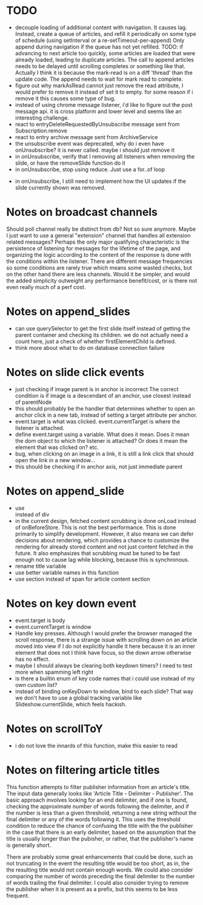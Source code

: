 # TODO

* decouple loading of additional content with navigation. It causes
lag. Instead, create a queue of articles, and refill it periodically on
some type of schedule (using setInterval or a re-setTimeout-per-append)
Only append during navigation if the queue has not yet refilled.
TODO: if advancing to next article too quickly, some articles are loaded
that were already loaded, leading to duplicate articles. The call to append
articles needs to be delayed until scrolling completes or something like
that. Actually I think it is because the mark-read is on a diff 'thread'
than the update code. The append needs to wait for mark read to complete.
* figure out why markAsRead cannot just remove the read attribute, I would
prefer to remove it instead of set it to empty. for some reason if i remove it
this causes some type of bug.
* instead of using chrome message listener, i'd like to figure out the
post message api. it is cross platform and lower level and seems like an
interesting challenge.
* react to entryDeleteRequestedByUnsubscribe message sent from
Subscription.remove
* react to entry archive message sent from ArchiveService
* the unsubscribe event was deprecated, why do i even have onUnsubscribe? it
is never called. maybe i should just remove it
* in onUnsubscribe, verify that I removing all listeners when removing the
slide, or have the removeSlide function do it
* in onUnsubscribe, stop using reduce. Just use a for..of loop
- in onUnsubscribe, I still need to implement how the UI updates if the slide
currently shown was removed.

# Notes on broadcast channels

Should poll channel really be distinct from db? Not so sure anymore.
Maybe I just want to use a general "extension" channel that handles all
extension related messages? Perhaps the only major qualifying characteristic
is the persistence of listening for messages for the lifetime of the page,
and organizing the logic according to the content of the response is done
with the conditions within the listener. There are different message
frequencies so some conditions are rarely true which means some wasted
checks, but on the other hand there are less channels. Would it be simpler,
and would the added simplicity outweight any performance benefit/cost, or
is there not even really much of a perf cost.

# Notes on append_slides

* can use querySelector to get the first slide itself
instead of getting the parent container and checking its children. we do not
actually need a count here, just a check of whether firstElementChild is
defined.
* think more about what to do on database connection failure

# Notes on slide click events

* just checking if image parent is in anchor is incorrect
The correct condition is if image is a descendant of an anchor, use
closest instead of parentNode
* this should probably be the handler that determines
whether to open an anchor click in a new tab, instead of
setting a target attribute per anchor.
* event.target is what was clicked. event.currentTarget is where the
listener is attached.
* define event.target using a variable. What does it mean. Does it
mean the dom object to which the listener is attached? Or does it
mean the element that was clicked on? etc.
* bug, when clicking on an image in a link, it is still a link
click that should open the link in a new window...
* this should be checking if in anchor axis, not just immediate parent

# Notes on append_slide

* use <article> instead of div
* in the current design, fetched content scrubbing is done onLoad
instead of onBeforeStore. This is not the best performance. This is done
primarily to simplify development. However, it also means we can defer
decisions about rendering, which provides a chance to customize the
rendering for already stored content and not just content fetched in the
future. It also emphasizes that scrubbing must be tuned to be fast enough
not to cause lag while blocking, because this is synchronous.
* rename title variable
* use better variable names in this function
* use section instead of span for article content section

# Notes on key down event

* event.target is body
* event.currentTarget is window
* Handle key presses. Although I would prefer the browser managed the scroll
response, there is a strange issue with scrolling down on an article moved
into view if I do not explicitly handle it here because it is an inner
element that does not I think have focus, so the down arrow otherwise has no
effect.
* maybe I should always be clearing both keydown timers? I need to
test more when spamming left right
* is there a builtin enum of key code names that i could use instead of my
own custom list?
* instead of binding onKeyDown to window, bind to each slide? That way
we don't have to use a global tracking variable like Slideshow.currentSlide,
which feels hackish.


# Notes on scrollToY

* i do not love the innards of this function, make this easier to read

# Notes on filtering article titles

This function attempts to filter publisher information from an article's title.
The input data generally looks like 'Article Title - Delimiter - Publisher'.
The basic approach involves looking for an end delimiter, and if one is
found, checking the approximate number of words following the delimiter,
and if the number is less than a given threshold, returning a new string
without the final delimiter or any of the words following it. This uses the
threshold condition to reduce the chance of confusing the title with the
the publisher in the case that there is an early delimiter, based on the
assumption that the title is usually longer than the pubisher, or rather,
that the publisher's name is generally short.

There are probably some great enhancements that could be done, such as not
truncating in the event the resulting title would be too short, as in, the
the resulting title would not contain enough words. We could also consider
comparing the number of words preceding the final delimiter to the number
of words trailing the final delimiter. I could also consider trying to
remove the publisher when it is present as a prefix, but this seems to be
less frequent.
